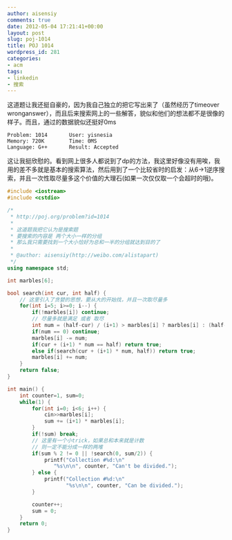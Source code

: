 ```yaml
---
author: aisensiy
comments: true
date: 2012-05-04 17:21:41+00:00
layout: post
slug: poj-1014
title: POJ 1014
wordpress_id: 281
categories:
- acm
tags:
- linkedin
- 搜索
---
```


这道题让我还挺自豪的，因为我自己独立的把它写出来了（虽然经历了timeover wronganswer），而且后来搜索网上的一些解答，貌似和他们的想法都不是很像的样子。而且，通过的数据貌似还挺好0ms


    Problem: 1014		User: yisnesia
    Memory: 720K		Time: 0MS
    Language: G++		Result: Accepted


这让我挺欣慰的。看到网上很多人都说到了dp的方法，我这里好像没有用唉，我用的差不多就是基本的搜索算法，然后用到了一个比较省时的启发：从6->1逆序搜索，并且一次性取尽量多这个价值的大理石(如果一次仅仅取一个会超时的哦)。

```cpp
#include <iostream>
#include <cstdio>

/*
 * http://poj.org/problem?id=1014
 *
 * 这道题我把它认为是搜索题
 * 要搜索的内容是 两个大小一样的分组
 * 那么我只需要找到一个大小恰好为总和一半的分组就达到目的了
 *
 * @author: aisensiy(http://weibo.com/alistapart)
 */
using namespace std;

int marbles[6];

bool search(int cur, int half) {
    // 这里引入了贪婪的思想，要从大的开始找，并且一次取尽量多
    for(int i=5; i>=0; i--) {
        if(!marbles[i]) continue;
        // 尽量多就是满足 或者 取尽
        int num = (half-cur) / (i+1) > marbles[i] ? marbles[i] : (half-cur) / (i+1);
        if(num == 0) continue;
        marbles[i] -= num;
        if(cur + (i+1) * num == half) return true;
        else if(search(cur + (i+1) * num, half)) return true;
        marbles[i] += num;
    }
    return false;
}

int main() {
    int counter=1, sum=0;
    while(1) {
        for(int i=0; i<6; i++) {
            cin>>marbles[i];
            sum += (i+1) * marbles[i];
        }
        if(!sum) break;
        // 这里有一个小trick，如果总和本来就是计数
        // 则一定不能分成一样的两堆
        if(sum % 2 != 0 || !search(0, sum/2)) {
            printf("Collection #%d:\n"
               "%s\n\n", counter, "Can't be divided.");
        } else {
            printf("Collection #%d:\n"
                   "%s\n\n", counter, "Can be divided.");
        }

        counter++;
        sum = 0;
    }
    return 0;
}
```
